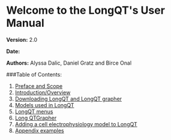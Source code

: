 # Welcome to the LongQT's User Manual
**Version:** 2.0

**Date:**

**Authors:** Alyssa Dalic, Daniel Gratz and Birce Onal

###Table of Contents:
1. [Preface and Scope](./PrefaceandScope)
2. [Introduction/Overview](./Introduction)
3. [Downloading LongQT and LongQT grapher](./Downloading)
4. [Models used in LongQT](./Models)
5. [LongQT menus](./LongQTMenus)
6. [Long QTGrapher](./LongQTGrapher)
7. [Adding a cell electrophysiology model to LongQT](./AddingModels)
8. [Appendix examples](./appendix)


